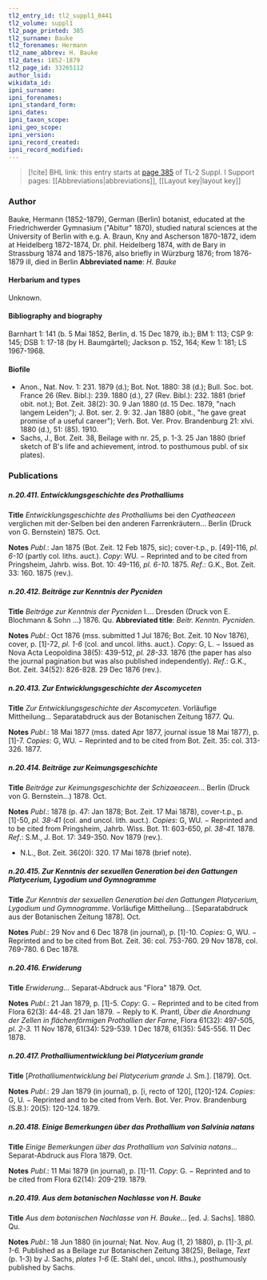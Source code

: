 ```yaml
---
tl2_entry_id: tl2_suppl1_0441
tl2_volume: suppl1
tl2_page_printed: 385
tl2_surname: Bauke
tl2_forenames: Hermann
tl2_name_abbrev: H. Bauke
tl2_dates: 1852-1879
tl2_page_id: 33265112
author_lsid: 
wikidata_id: 
ipni_surname: 
ipni_forenames: 
ipni_standard_form: 
ipni_dates: 
ipni_taxon_scope: 
ipni_geo_scope: 
ipni_version: 
ipni_record_created: 
ipni_record_modified:
---
```


> [!cite] BHL link: this entry starts at [page 385](https://www.biodiversitylibrary.org/page/33265112) of TL-2 Suppl. I
> Support pages: [[Abbreviations|abbreviations]], [[Layout key|layout key]]

### Author

Bauke, Hermann (1852-1879), German (Berlin) botanist, educated at the Friedrichwerder Gymnasium ("Abitur" 1870), studied natural sciences at the University of Berlin with e.g. A. Braun, Kny and Ascherson 1870-1872, idem at Heidelberg 1872-1874, Dr. phil. Heidelberg 1874, with de Bary in Strassburg 1874 and 1875-1876, also briefly in Würzburg 1876; from 1876-1879 ill, died in Berlin 
**Abbreviated name**: *H. Bauke*

#### Herbarium and types

Unknown.

#### Bibliography and biography

Barnhart 1: 141 (b. 5 Mai 1852, Berlin, d. 15 Dec 1879, ib.); BM 1: 113; CSP 9: 145; DSB 1: 17-18 (by H. Baumgärtel); Jackson p. 152, 164; Kew 1: 181; LS 1967-1968.

#### Biofile

- Anon., Nat. Nov. 1: 231. 1879 (d.); Bot. Not. 1880: 38 (d.); Bull. Soc. bot. France 26 (Rev. Bibl.): 239. 1880 (d.), 27 (Rev. Bibl.): 232. 1881 (brief obit. not.); Bot. Zeit. 38(2): 30. 9 Jan 1880 (d. 15 Dec. 1879, "nach langem Leiden"); J. Bot. ser. 2. 9: 32. Jan 1880 (obit., "he gave great promise of a useful career"); Verh. Bot. Ver. Prov. Brandenburg 21: xlvi. 1880 (d.), 51: (85). 1910.
- Sachs, J., Bot. Zeit. 38, Beilage with nr. 25, p. 1-3. 25 Jan 1880 (brief sketch of B's life and achievement, introd. to posthumous publ. of six plates).

### Publications

##### n.20.411. Entwicklungsgeschichte des Prothalliums

**Title**
*Entwicklungsgeschichte des Prothalliums* bei den *Cyatheaceen* verglichen mit der-Selben bei den anderen Farrenkräutern... Berlin (Druck von G. Bernstein) 1875. Oct.

**Notes**
*Publ*.: Jan 1875 (Bot. Zeit. 12 Feb 1875, sic); cover-t.p., p. \[49\]-116, *pl. 6-10* (partly col. liths. auct.). *Copy*: WU. − Reprinted and to be cited from Pringsheim, Jahrb. wiss. Bot. 10: 49-116, *pl. 6-10.* 1875.
*Ref*.: G.K., Bot. Zeit. 33: 160. 1875 (rev.).

##### n.20.412. Beiträge zur Kenntnis der Pycniden

**Title**
*Beiträge zur Kenntnis der Pycniden* I.... Dresden (Druck von E. Blochmann & Sohn ...) 1876. Qu.
**Abbreviated title**: *Beitr. Kenntn. Pycniden*.

**Notes**
*Publ*.: Oct 1876 (mss. submitted 1 Jul 1876; Bot. Zeit. 10 Nov 1876), cover, p. \[1\]-72, *pl. 1-6* (col. and uncol. liths. auct.). *Copy*: G, L. − Issued as Nova Acta Leopoldina 38(5): 439-512, *pl. 28-33.* 1876 (the paper has also the journal pagination but was also published independently).
*Ref*.: G.K., Bot. Zeit. 34(52): 826-828. 29 Dec 1876 (rev.).

##### n.20.413. Zur Entwicklungsgeschichte der Ascomyceten

**Title**
*Zur Entwicklungsgeschichte der Ascomyceten*. Vorläufige Mittheilung... Separatabdruck aus der Botanischen Zeitung 1877. Qu.

**Notes**
*Publ*.: 18 Mai 1877 (mss. dated Apr 1877, journal issue 18 Mai 1877), p. \[1\]-7. *Copies*: G, WU. − Reprinted and to be cited from Bot. Zeit. 35: col. 313-326. 1877.

##### n.20.414. Beiträge zur Keimungsgeschichte

**Title**
*Beiträge zur Keimungsgeschichte* der *Schizaeaceen*... Berlin (Druck von G. Bernstein...) 1878. Oct.

**Notes**
*Publ*.: 1878 (p. 47: Jan 1878; Bot. Zeit. 17 Mai 1878), cover-t.p., p. \[1\]-50, *pl. 38-41* (col. and uncol. lith. auct.). *Copies*: G, WU. − Reprinted and to be cited from Pringsheim, Jahrb. Wiss. Bot. 11: 603-650, *pl. 38-41.* 1878.
*Ref*.: S.M., J. Bot. 17: 349-350. Nov 1879 (rev.).
- N.L., Bot. Zeit. 36(20): 320. 17 Mai 1878 (brief note).

##### n.20.415. Zur Kenntnis der sexuellen Generation bei den Gattungen Platycerium, Lygodium und Gymnogramme

**Title**
*Zur Kenntnis der sexuellen Generation bei den Gattungen Platycerium, Lygodium und Gymnogramme*. Vorläufige Mittheilung... \[Separatabdruck aus der Botanischen Zeitung 1878\]. Oct.

**Notes**
*Publ*.: 29 Nov and 6 Dec 1878 (in journal), p. \[1\]-10. *Copies*: G, WU. − Reprinted and to be cited from Bot. Zeit. 36: col. 753-760. 29 Nov 1878, col. 769-780. 6 Dec 1878.

##### n.20.416. Erwiderung

**Title**
*Erwiderung*... Separat-Abdruck aus "Flora" 1879. Oct.

**Notes**
*Publ*.: 21 Jan 1879, p. \[1\]-5. *Copy*: G. − Reprinted and to be cited from Flora 62(3): 44-48. 21 Jan 1879. − Reply to K. Prantl, *Über die Anordnung der Zellen in flächenförmigen Prothallien der Farne*, Flora 61(32): 497-505, *pl. 2-3.* 11 Nov 1878, 61(34): 529-539. 1 Dec 1878, 61(35): 545-556. 11 Dec 1878.

##### n.20.417. Prothalliumentwicklung bei Platycerium grande

**Title**
\[*Prothalliumentwicklung bei Platycerium grande* J. Sm.\]. \[1879\]. Oct.

**Notes**
*Publ*.: 29 Jan 1879 (in journal), p. \[i, recto of 120\], \[120\]-124. *Copies*: G, U. − Reprinted and to be cited from Verh. Bot. Ver. Prov. Brandenburg (S.B.): 20(5): 120-124. 1879.

##### n.20.418. Einige Bemerkungen über das Prothallium von Salvinia natans

**Title**
*Einige Bemerkungen über das Prothallium von Salvinia natans*... Separat-Abdruck aus Flora 1879. Oct.

**Notes**
*Publ*.: 11 Mai 1879 (in journal), p. \[1\]-11. *Copy*: G. − Reprinted and to be cited from Flora 62(14): 209-219. 1879.

##### n.20.419. Aus dem botanischen Nachlasse von H. Bauke

**Title**
*Aus dem botanischen Nachlasse von H. Bauke*... \[ed. J. Sachs\]. 1880. Qu.

**Notes**
*Publ*.: 18 Jun 1880 (in journal; Nat. Nov. Aug (1, 2) 1880), p. \[1\]-3, *pl. 1-6.* Published as a Beilage zur Botanischen Zeitung 38(25), Beilage, *Text* (p. 1-3) by J. Sachs, *plates 1-6* (E. Stahl del., uncol. liths.), posthumously published by Sachs.

